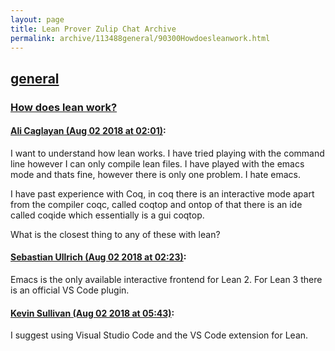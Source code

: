 ```yaml
---
layout: page
title: Lean Prover Zulip Chat Archive 
permalink: archive/113488general/90300Howdoesleanwork.html
---
```


## [general](index.html)
### [How does lean work?](90300Howdoesleanwork.html)

#### [Ali Caglayan (Aug 02 2018 at 02:01)](https://leanprover.zulipchat.com/#narrow/stream/113488-general/topic/How%20does%20lean%20work%3F/near/130749203):
I want to understand how lean works. I have tried playing with the command line however I can only compile lean files. I have played with the emacs mode and thats fine, however there is only one problem. I hate emacs. 

I have past experience with Coq, in coq there is an interactive mode apart from the compiler coqc, called coqtop and ontop of that there is an ide called coqide which essentially is a gui coqtop.

What is the closest thing to any of these with lean?

#### [Sebastian Ullrich (Aug 02 2018 at 02:23)](https://leanprover.zulipchat.com/#narrow/stream/113488-general/topic/How%20does%20lean%20work%3F/near/130749892):
Emacs is the only available interactive frontend for Lean 2. For Lean 3 there is an official VS Code plugin.

#### [Kevin Sullivan (Aug 02 2018 at 05:43)](https://leanprover.zulipchat.com/#narrow/stream/113488-general/topic/How%20does%20lean%20work%3F/near/130756640):
I suggest using Visual Studio Code and the VS Code extension for Lean.

